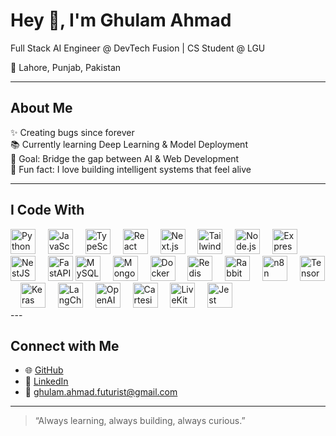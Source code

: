 <h1 align="left">Hey 👋, I'm Ghulam Ahmad</h1>

<p align="left">Full Stack AI Engineer @ DevTech Fusion | CS Student @ LGU</p>
<p align="left">📍 Lahore, Punjab, Pakistan</p>

---

## About Me

<p align="left">
✨ Creating bugs since forever<br>
📚 Currently learning Deep Learning & Model Deployment<br>
🎯 Goal: Bridge the gap between AI & Web Development<br>
🎲 Fun fact: I love building intelligent systems that feel alive
</p>

---

## I Code With

<div align="left">
 
  <img src="https://cdn.simpleicons.org/python/3776AB" height="40" alt="Python" />
  <img width="12" />
  <img src="https://cdn.simpleicons.org/javascript/F7DF1E" height="40" alt="JavaScript" />
  <img width="12" />
  <img src="https://cdn.simpleicons.org/typescript/3178C6" height="40" alt="TypeScript" />
  <img width="12" />


  <img src="https://cdn.simpleicons.org/react/61DAFB" height="40" alt="React" />
  <img width="12" />
  <img src="https://cdn.simpleicons.org/nextdotjs/000000" height="40" alt="Next.js" />
  <img width="12" />
  <img src="https://cdn.simpleicons.org/tailwindcss/06B6D4" height="40" alt="Tailwind CSS" />


  <img width="12" />
  <img src="https://cdn.simpleicons.org/node.js/339933" height="40" alt="Node.js" />
  <img width="12" />
  <img src="https://cdn.simpleicons.org/express" height="40" alt="Express.js" />
  <img width="12" />
  <img src="https://cdn.simpleicons.org/nestjs/E0234E" height="40" alt="NestJS" />
  <img width="12" />
  <img src="https://cdn.simpleicons.org/fastapi/009688" height="40" alt="FastAPI" />


  <img src="https://cdn.simpleicons.org/mysql/4479A1" height="40" alt="MySQL" />
  <img width="12" />
  <img src="https://cdn.simpleicons.org/mongodb/47A248" height="40" alt="MongoDB" />
  <img width="12" />


  <img src="https://cdn.simpleicons.org/docker/2496ED" height="40" alt="Docker" />
  <img width="12" />
  <img src="https://cdn.simpleicons.org/redis/DC382D" height="40" alt="Redis" />
  <img width="12" />
  <img src="https://cdn.simpleicons.org/rabbitmq/FF6600" height="40" alt="RabbitMQ" />
  <img width="12" />
  <img src="https://cdn.simpleicons.org/n8n/FF6600" height="40" alt="n8n" />


  <img width="12" />
  <img src="https://cdn.simpleicons.org/tensorflow/FF6F00" height="40" alt="TensorFlow" />
  <img width="12" />
  <img src="https://cdn.simpleicons.org/keras/D00000" height="40" alt="Keras" />
  <img width="12" />
  <img src="https://cdn.simpleicons.org/langchain/000000" height="40" alt="LangChain" />
  <img width="12" />
  <img src="https://cdn.simpleicons.org/openai/412991" height="40" alt="OpenAI" />


  <img width="12" />
  <img src="https://cdn.simpleicons.org/cartesia/0B74DA" height="40" alt="Cartesia" />
  <img width="12" />
  <img src="https://cdn.simpleicons.org/livekit/FF3C00" height="40" alt="LiveKit" />


  <img width="12" />
  <img src="https://cdn.simpleicons.org/jest/C21325" height="40" alt="Jest" />
</div>
---

## Connect with Me

- 🌐 [GitHub](https://github.com/ghulamahmadbajwa)  
- 💼 [LinkedIn](https://www.linkedin.com/in/ghulam-ahmad-aa9426305/)  
- 📧 ghulam.ahmad.futurist@gmail.com  

---

> “Always learning, always building, always curious.”  
